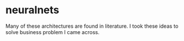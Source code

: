 # neuralnets
Many of these architectures are found in literature. I took these ideas to solve business problem I came across.
